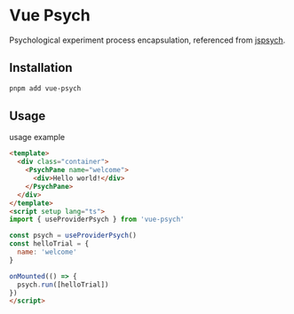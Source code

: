 # Vue Psych

Psychological experiment process encapsulation, referenced from [jspsych](https://www.jspsych.org/).

## Installation

```bash
pnpm add vue-psych
```

## Usage

usage example

```html
<template>
  <div class="container">
    <PsychPane name="welcome">
      <div>Hello world!</div>
    </PsychPane>
  </div>
</template>
<script setup lang="ts">
import { useProviderPsych } from 'vue-psych'

const psych = useProviderPsych()
const helloTrial = {
  name: 'welcome'
}

onMounted(() => {
  psych.run([helloTrial])
})
</script>
```